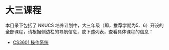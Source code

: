 # 大三课程

本目录下包括了 NKUCS 培养计划中，大三年级（即，推荐学期为5、6）开设的全部课程，请根据侧边栏的导航信息，或下述列表，查看具体课程的信息：

- [CS3601 操作系统](/courses/grade-3/CS3601)